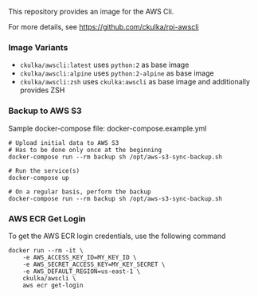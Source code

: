 This repository provides an image for the AWS Cli.

For more details, see https://github.com/ckulka/rpi-awscli

### Image Variants

 - ```ckulka/awscli:latest``` uses ```python:2``` as base image
 - ```ckulka/awscli:alpine``` uses ```python:2-alpine``` as base image
 - ```ckulka/awscli:zsh``` uses ```ckulka:awscli``` as base image and additionally provides ZSH

### Backup to AWS S3
Sample docker-compose file: docker-compose.example.yml

```
# Upload initial data to AWS S3
# Has to be done only once at the beginning
docker-compose run --rm backup sh /opt/aws-s3-sync-backup.sh

# Run the service(s)
docker-compose up

# On a regular basis, perform the backup
docker-compose run --rm backup sh /opt/aws-s3-sync-backup.sh
```

### AWS ECR Get Login
To get the AWS ECR login credentials, use the following command
```
docker run --rm -it \
	-e AWS_ACCESS_KEY_ID=MY_KEY_ID \
	-e AWS_SECRET_ACCESS_KEY=MY_KEY_SECRET \
	-e AWS_DEFAULT_REGION=us-east-1 \
	ckulka/awscli \
	aws ecr get-login
```
